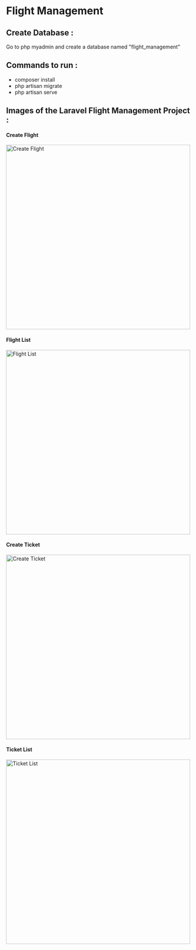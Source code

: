 # Flight Management

<h2>Create Database : </h2>

Go to php myadmin and create a database named "flight_management"

<h2>Commands to run : </h2>

- composer install
- php artisan migrate
- php artisan serve

<h2>Images of the Laravel Flight Management Project : </h2>

<h4>Create Flight</h4>
<img src="https://github.com/Reda-Yh/Vols_Laravel/blob/main/Create%20Flight.png?raw=true" width="500" alt="Create Flight">
</br>
<h4>Flight List</h4>
<img src="https://github.com/Reda-Yh/Vols_Laravel/blob/main/Flight%20List.png?raw=true" width="500" alt="Flight List">
</br>
<h4>Create Ticket</h4>
<img src="https://github.com/Reda-Yh/Vols_Laravel/blob/main/Create%20Ticket.png?raw=true" width="500" alt="Create Ticket">
</br>
<h4>Ticket List</h4>
<img src="https://github.com/Reda-Yh/Vols_Laravel/blob/main/Ticket%20List.png?raw=true" width="500" alt="Ticket List">
